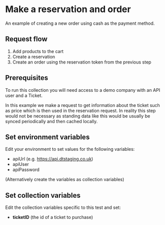 # Make a reservation and order

An example of creating a new order using cash as the payment method.

## Request flow

1. Add products to the cart
2. Create a reservation
4. Create an order using the reservation token from the previous step


## Prerequisites

To run this collection you will need access to a demo company with an API user and a Ticket.

In this example we make a request to get information about the ticket such as price which is then used in the reservation request. In reality this step would not be necessary as standing data like this would be usually be synced periodically and then cached locally.

## Set environment variables

Edit your environment to set values for the following variables: 

- apiUrl (e.g. https://api.dtstaging.co.uk)
- apiUser
- apiPassword

(Alternatively create the variables as collection variables)

## Set collection variables

Edit the collection variables specific to this test and set:

- **ticketID** (the id of a ticket to purchase)



